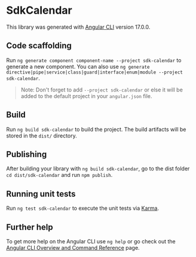 # SdkCalendar

This library was generated with [Angular CLI](https://github.com/angular/angular-cli) version 17.0.0.

## Code scaffolding

Run `ng generate component component-name --project sdk-calendar` to generate a new component. You can also use `ng generate directive|pipe|service|class|guard|interface|enum|module --project sdk-calendar`.
> Note: Don't forget to add `--project sdk-calendar` or else it will be added to the default project in your `angular.json` file. 

## Build

Run `ng build sdk-calendar` to build the project. The build artifacts will be stored in the `dist/` directory.

## Publishing

After building your library with `ng build sdk-calendar`, go to the dist folder `cd dist/sdk-calendar` and run `npm publish`.

## Running unit tests

Run `ng test sdk-calendar` to execute the unit tests via [Karma](https://karma-runner.github.io).

## Further help

To get more help on the Angular CLI use `ng help` or go check out the [Angular CLI Overview and Command Reference](https://angular.io/cli) page.
